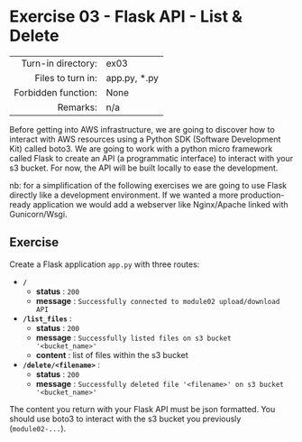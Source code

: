 # Exercise 03 - Flask API - List & Delete

|                         |                    |
| -----------------------:| ------------------ |
|   Turn-in directory:    |  ex03              |
|   Files to turn in:     |  app.py, \*.py     |
|   Forbidden function:   |  None              |
|   Remarks:              |  n/a               |

Before getting into AWS infrastructure, we are going to discover how to interact with AWS resources using a Python SDK (Software Development Kit) called boto3. We are going to work with a python micro framework called Flask to create an API (a programmatic interface) to interact with your s3 bucket. For now, the API will be built locally to ease the development.

nb: for a simplification of the following exercises we are going to use Flask directly like a development environment. If we wanted a more production-ready application we would add a webserver like Nginx/Apache linked with Gunicorn/Wsgi.

## Exercise

Create a Flask application `app.py` with three routes:

- **`/`**
    - **status** : `200`
    - **message** : `Successfully connected to module02 upload/download API`
- **`/list_files`** :
    - **status** : `200`
    - **message** : `Successfully listed files on s3 bucket '<bucket_name>'`
    - **content** : list of files within the s3 bucket
- **`/delete/<filename>`** :
    - **status** : `200`
    - **message** : `Successfully deleted file '<filename>' on s3 bucket '<bucket_name>'`

The content you return with your Flask API must be json formatted. You should use boto3 to interact with the s3 bucket you previously (`module02-...`).